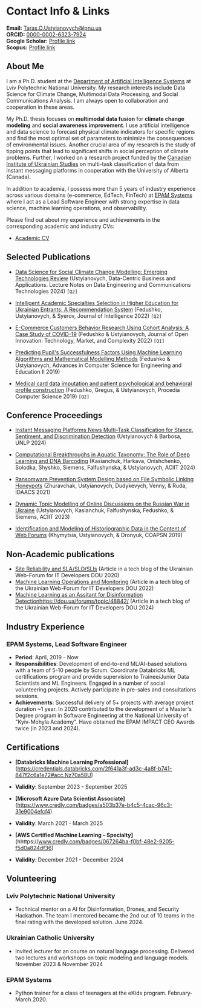 
# Contact Info & Links
**Email:** [Taras.O.Ustyianovych@lpnu.ua](mailto:Taras.O.Ustyianovych@lpnu.ua)  
**ORCID:** [0000-0002-6323-7924](https://orcid.org/0000-0002-6323-7924)  
**Google Scholar:** [Profile link](https://scholar.google.com.ua/citations?user=PoojbBgAAAAJ&hl=uk)  
**Scopus:** [Profile link](https://www.scopus.com/authid/detail.uri?authorId=57208343279)

## About Me

I am a Ph.D. student at the [Department of Artificial Intelligence Systems](https://lpnu.ua/en/ais) at Lviv Polytechnic National University. My research interests include Data Science for Climate Change, Multimodal Data Processing, and Social Communications Analysis. I am always open to collaboration and cooperation in these areas. 

My Ph.D. thesis focuses on **multimodal data fusion** for **climate change modeling** and **social awareness improvement**. I use artificial intelligence and data science to forecast physical climate indicators for specific regions and find the most optimal set of parameters to minimize the consequences of environmental issues. Another crucial area of my research is the study of tipping points that lead to significant shifts in social perception of climate problems. Further, I worked on a research project funded by the [Canadian Institute of Ukrainian Studies](https://www.ualberta.ca/en/canadian-institute-of-ukrainian-studies/index.html) on multi-task classification of data from instant messaging platforms in cooperation with the University of Alberta (Canada).

In addition to academia, I possess more than 5 years of industry experience across various domains (e-commerce, EdTech, FinTech) at [EPAM Systems](https://www.epam.com/) where I act as a Lead Software Engineer with strong expertise in data science, machine learning operations, and observability. 

Please find out about my experience and achievements in the corresponding academic and industry CVs: 

- [Academic CV](/cv.pdf)
<!-- - [Industry CV](/to_be_added.pdf) -->

## Selected Publications

- [Data Science for Social Climate Change Modelling: Emerging Technologies Review](https://doi.org/10.1007/978-3-031-62213-7_18) (Ustyianovych, Data-Centric Business and Applications. Lecture Notes on Data Engineering and Communications Technologies 2024) `[Q2]`

- [Intelligent Academic Specialties Selection in Higher Education for Ukrainian Entrants: A Recommendation System](https://doi.org/10.3390/jintelligence10020032) (Fedushko, Ustyianovych, & Syerov, Journal of Intelligence 2022) `[Q2]`

- [E-Commerce Customers Behavior Research Using Cohort Analysis: A Case Study of COVID-19](https://doi.org/10.3390/joitmc8010012) (Fedushko & Ustyianovych, Journal of Open Innovation: Technology, Market, and Complexity 2022) `[Q1]`

- [Predicting Pupil's Successfulness Factors Using Machine Learning Algorithms and Mathematical Modelling Methods](https://doi.org/10.1007/978-3-030-16621-2_58) (Fedushko & Ustyianovych, Advances in Computer Science for Engineering and Education II 2019)

- [Medical card data imputation and patient psychological and behavioral profile construction](https://doi.org/10.1016/j.procs.2019.11.080) (Fedushko, Gregus, & Ustyianovych, Procedia Computer Science 2019) `[Q2]`


## Conference Proceedings

- [Instant Messaging Platforms News Multi-Task Classification for Stance, Sentiment, and Discrimination Detection](https://aclanthology.org/2024.unlp-1.5) (Ustyianovych & Barbosa, UNLP 2024)

- [Computational Breakthroughs in Aquatic Taxonomy: The Role of Deep Learning and DNA Barcoding](https://doi.org/10.25673/115645) (Kasianchuk, Harkava, Onishchenko, Solodka, Shyshko, Siemens, Falfushynska, & Ustyianovych, ACIIT 2024)

- [Ransomware Prevention System Design based on File Symbolic Linking Honeypots](https://doi.org/10.1109/IDAACS53288.2021.9660913) (Zhuravchak, Ustyianovych, Dudykevych, Venny, & Ruda, IDAACS 2021)

- [Dynamic Topic Modelling of Online Discussions on the Russian War in Ukraine](https://doi.org/10.25673/112997) (Ustyianovych, Kasianchuk, Falfushynska, Fedushko, & Siemens, ACIIT 2023)


- [Identification and Modeling of Historiographic Data in the Content of Web Forums](http://ceur-ws.org/Vol-2392/paper23.pdf) (Khymytsia, Ustyianovych, & Dronyuk, COAPSN 2019)


## Non-Academic publications
- [Site Reliability and SLA/SLO/SLIs](https://dou.ua/forums/topic/31077/)  (Article in a tech blog of the Ukrainian Web-Forum for IT Developers DOU 2020)
- [Machine Learning Operations and Monitoring](https://dou.ua/forums/topic/36101/) (Article in a tech blog of the Ukrainian Web-Forum for IT Developers DOU 2022)
- [Machine Learning as an Assitant for Disinformation Detection]()https://dou.ua/forums/topic/48842/ (Article in a tech blog of the Ukrainian Web-Forum for IT Developers DOU 2024)

## Industry Experience

### EPAM Systems, Lead Software Engineer
- **Period**: April, 2019 - Now
- **Responsibilities**: Development of end-to-end ML/AI-based solutions with a team of 5-10 people by Scrum. Coordinate Databricks ML certifications program and provide supervision to Trainee/Junior Data Scientists and ML Engineers. Engaged in a number of social volunteering projects. Actively participate in pre-sales and consultations sessions.
- **Achievements**: Successful delivery of 5+ projects with average project duration ~1 year. In 2020 contributed to the development of a Master's Degree program in Software Engineering at the National University of "Kyiv-Mohyla Academy". Have obtained the EPAM IMPACT CEO Awards twice (in 2023 and 2024).


## Certifications
- **[Databricks Machine Learning Professional]**(https://credentials.databricks.com/2f641a3f-ad3c-4a8f-b741-847f2c6a1e72#acc.Nz70a58U)
- **Validity**: September 2023 - September 2025

- **[Microsoft Azure Data Scientist Associate]**(https://www.credly.com/badges/a503b37e-b4c5-4cac-96c3-31e9004efcf4)
- **Validity**: March 2021 - March 2025

- **[AWS Certified Machine Learning – Specialty]**(hhttps://www.credly.com/badges/067264ba-f0bf-48e2-9205-f5d0a824df36)
- **Validity**: December 2021 - December 2024

## Volunteering

### Lviv Polytechnic National University
- Technical mentor on a AI for Disinformation, Drones, and Security Hackathon. The team I mentored became the 2nd out of 10 teams in the final rating with the developed solution. June 2024.

### Ukrainian Catholic University
- Invited lecturer for an course on natural language processing. Delivered two lectures and workshops on topic modeling and language models. November 2023 & November 2024

### EPAM Systems
- Python trainer for a class of teenagers at the eKids program. February-March 2020.


